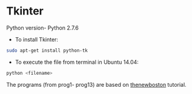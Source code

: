 # Tkinter

Python version- Python 2.7.6

* To install Tkinter:
```sh
sudo apt-get install python-tk
```

* To execute the file from terminal in Ubuntu 14.04:
```sh
python <filename>
```

The programs (from prog1- prog13) are based on [thenewboston](https://www.youtube.com/playlist?list=PL6gx4Cwl9DGBwibXFtPtflztSNPGuIB_d) tutorial. 
